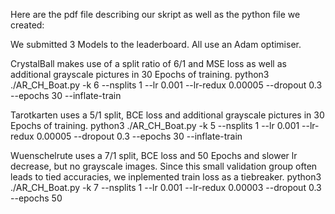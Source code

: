 Here are the pdf file describing our skript as well as the python file we created:

We submitted 3 Models to the leaderboard. All use an Adam optimiser.

CrystalBall makes use of a split ratio of 6/1 and MSE loss as well as additional grayscale pictures in 30 Epochs of training.
    python3 ./AR_CH_Boat.py -k 6 --nsplits 1 --lr 0.001 --lr-redux 0.00005 --dropout 0.3 --epochs 30 --inflate-train

Tarotkarten uses a 5/1 split, BCE loss and additional grayscale pictures in 30 Epochs of training.
    python3 ./AR_CH_Boat.py -k 5 --nsplits 1 --lr 0.001 --lr-redux 0.00005 --dropout 0.3 --epochs 30 --inflate-train
 
Wuenschelrute uses a 7/1 split, BCE loss and 50 Epochs and slower lr decrease, but no grayscale images.
Since this small validation group often leads to tied accuracies, we inplemented train loss as a tiebreaker.
    python3 ./AR_CH_Boat.py -k 7 --nsplits 1 --lr 0.001 --lr-redux 0.00003 --dropout 0.3 --epochs 50
